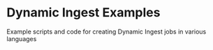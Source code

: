 # Dynamic Ingest Examples

Example scripts and code for creating Dynamic Ingest jobs in various languages